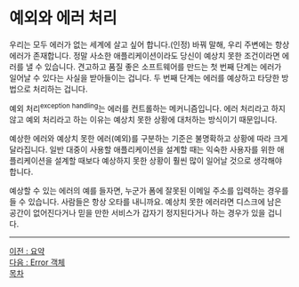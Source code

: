 # 예외와 에러 처리
우리는 모두 에러가 없는 세계에 살고 싶어 합니다.(인정) 바꿔 말해, 우리 주변에는 항상 에러가 존재합니다. 정말 사소한 애플리케이션이라도 당신이 예상치 못한 조건이라면 에러를 낼 수 있습니다. 견고하고 품질 좋은 소프트웨어를 만드는 첫 번째 단계는 에러가 일어날 수 있다는 사실을 받아들이는 겁니다. 두 번째 단계는 에러를 예상하고 타당한 방법으로 처리하는 겁니다.

예외 처리<sup>exception handling</sup>는 에러를 컨트롤하는 메커니즘입니다. 에러 처리라고 하지 않고 예외 처리라고 하는 이유는 예상치 못한 상황에 대처하는 방식이기 때문입니다.

예상한 에러와 예상치 못한 에러(예외)를 구분하는 기준은 불명확하고 상황에 따라 크게 달라집니다. 일반 대중이 사용할 애플리케이션을 설계할 때는 익숙한 사용자를 위한 애플리케이션을 설계할 때보다 예상하지 못한 상황이 훨씬 많이 일어날 것으로 생각해야 합니다.

예상할 수 있는 에러의 예를 들자면, 누군가 폼에 잘못된 이메일 주소를 입력하는 경우를 들 수 있습니다. 사람들은 항상 오타를 내니까요. 예상치 못한 에러라면 디스크에 남은 공간이 없어진다거나 믿을 만한 서비스가 갑자기 정지된다거나 하는 경우가 있을 겁니다.

***
[이전 : 요약](../CHAPTER_10/10.5.md) <br/>
[다음 : Error 객체](11.1.md) <br/>
[목차](../progressCheck.md)